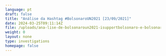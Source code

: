 ```yaml
---
language: pt
draft: false
title: "Análise da Hashtag #BolsonaroUN2021 [23/09/2021]"
date: 2024-03-25T09:11:14Z
file: /uploads/ana-lise-de-bolsonaroun2021-isupportbolsonaro-e-bolsonaroheroinacional.pdf
weight: 0
layout: none
type: investigations
homepage: false
---
```

